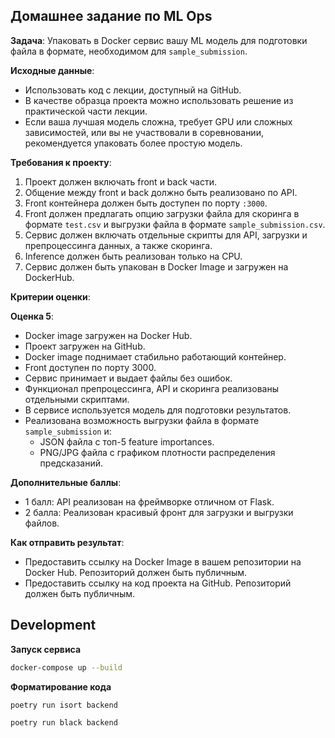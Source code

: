## Домашнее задание по ML Ops

**Задача**: Упаковать в Docker сервис вашу ML модель для подготовки файла в формате, необходимом для `sample_submission`.

**Исходные данные**:
- Использовать код с лекции, доступный на GitHub.
- В качестве образца проекта можно использовать решение из практической части лекции.
- Если ваша лучшая модель сложна, требует GPU или сложных зависимостей, или вы не участвовали в соревновании, рекомендуется упаковать более простую модель.

**Требования к проекту**:
1. Проект должен включать front и back части.
2. Общение между front и back должно быть реализовано по API.
3. Front контейнера должен быть доступен по порту `:3000`.
4. Front должен предлагать опцию загрузки файла для скоринга в формате `test.csv` и выгрузки файла в формате `sample_submission.csv`.
5. Сервис должен включать отдельные скрипты для API, загрузки и препроцессинга данных, а также скоринга.
6. Inference должен быть реализован только на CPU.
7. Сервис должен быть упакован в Docker Image и загружен на DockerHub.

**Критерии оценки**:

**Оценка 5**:
- Docker image загружен на Docker Hub.
- Проект загружен на GitHub.
- Docker image поднимает стабильно работающий контейнер.
- Front доступен по порту 3000.
- Сервис принимает и выдает файлы без ошибок.
- Функционал препроцессинга, API и скоринга реализованы отдельными скриптами.
- В сервисе используется модель для подготовки результатов.
- Реализована возможность выгрузки файла в формате `sample_submission` и:
  - JSON файла с топ-5 feature importances.
  - PNG/JPG файла с графиком плотности распределения предсказаний.

**Дополнительные баллы**:
- 1 балл: API реализован на фреймворке отличном от Flask.
- 2 балла: Реализован красивый фронт для загрузки и выгрузки файлов.

**Как отправить результат**:
- Предоставить ссылку на Docker Image в вашем репозитории на Docker Hub. Репозиторий должен быть публичным.
- Предоставить ссылку на код проекта на GitHub. Репозиторий должен быть публичным.

## Development
**Запуск сервиса**
```bash
docker-compose up --build
```
**Форматирование кода**
```bash 
poetry run isort backend
```
```bash
poetry run black backend
```

